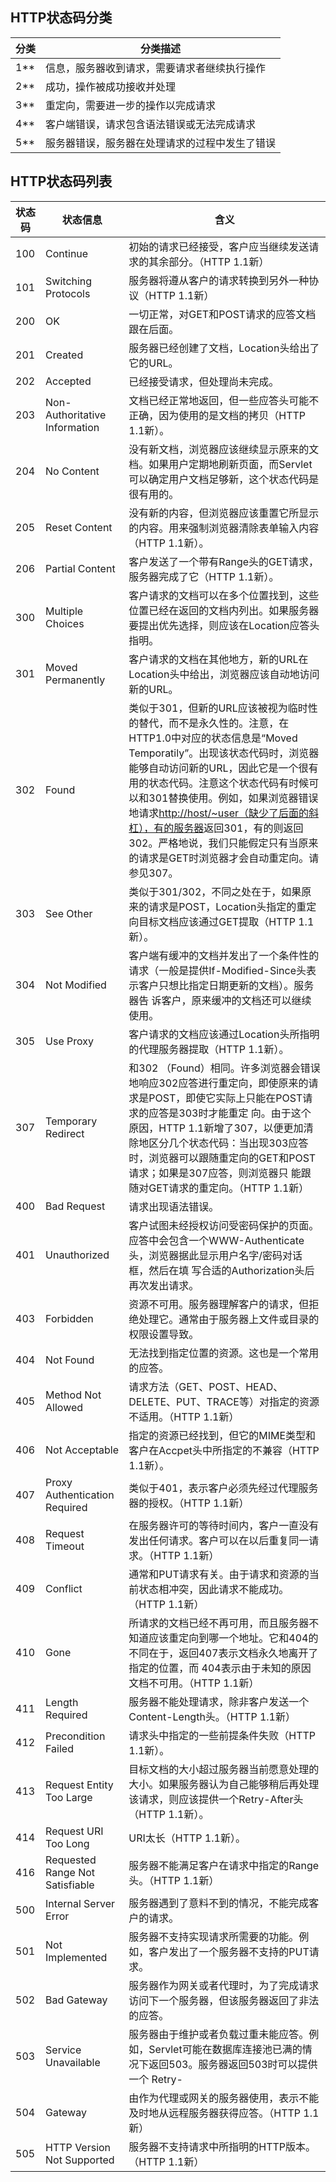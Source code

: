 ## HTTP状态码分类

|  分类   | 分类描述  |
|  ----  | ----  |
| 1**  | 信息，服务器收到请求，需要请求者继续执行操作 |
| 2**  | 成功，操作被成功接收并处理 |
| 3**  | 重定向，需要进一步的操作以完成请求 |
| 4**  | 客户端错误，请求包含语法错误或无法完成请求 |
| 5**  | 服务器错误，服务器在处理请求的过程中发生了错误 |

## HTTP状态码列表

| 状态码 | 状态信息 | 含义 |
| - | - | - |
| 100  | Continue  | 初始的请求已经接受，客户应当继续发送请求的其余部分。（HTTP 1.1新）  |
| 101  | Switching Protocols | 服务器将遵从客户的请求转换到另外一种协议（HTTP 1.1新） |
| 200 | OK | 一切正常，对GET和POST请求的应答文档跟在后面。 |
| 201 | Created | 服务器已经创建了文档，Location头给出了它的URL。|
| 202 | Accepted  | 已经接受请求，但处理尚未完成。 |
| 203 | Non-Authoritative Information | 文档已经正常地返回，但一些应答头可能不正确，因为使用的是文档的拷贝（HTTP 1.1新）。 |
| 204 | No Content | 没有新文档，浏览器应该继续显示原来的文档。如果用户定期地刷新页面，而Servlet可以确定用户文档足够新，这个状态代码是很有用的。|
| 205   | Reset Content | 没有新的内容，但浏览器应该重置它所显示的内容。用来强制浏览器清除表单输入内容（HTTP 1.1新）。 |
| 206  | Partial Content      | 客户发送了一个带有Range头的GET请求，服务器完成了它（HTTP 1.1新）。|
| 300 | Multiple Choices | 客户请求的文档可以在多个位置找到，这些位置已经在返回的文档内列出。如果服务器要提出优先选择，则应该在Location应答头指明。 |
| 301  | Moved Permanently | 客户请求的文档在其他地方，新的URL在Location头中给出，浏览器应该自动地访问新的URL。 |
| 302 | Found | 类似于301，但新的URL应该被视为临时性的替代，而不是永久性的。注意，在HTTP1.0中对应的状态信息是“Moved Temporatily”。出现该状态代码时，浏览器能够自动访问新的URL，因此它是一个很有用的状态代码。注意这个状态代码有时候可以和301替换使用。例如，如果浏览器错误地请求[http://host/\~user（缺少了后面的斜杠），有的服务器](<http://host/~user%EF%BC%88%E7%BC%BA%E5%B0%91%E4%BA%86%E5%90%8E%E9%9D%A2%E7%9A%84%E6%96%9C%E6%9D%A0%EF%BC%89%EF%BC%8C%E6%9C%89%E7%9A%84%E6%9C%8D%E5%8A%A1%E5%99%A8>)返回301，有的则返回302。严格地说，我们只能假定只有当原来的请求是GET时浏览器才会自动重定向。请参见307。 |
| 303 | See Other | 类似于301/302，不同之处在于，如果原来的请求是POST，Location头指定的重定向目标文档应该通过GET提取（HTTP 1.1新）。 |
| 304 | Not Modified | 客户端有缓冲的文档并发出了一个条件性的请求（一般是提供If-Modified-Since头表示客户只想比指定日期更新的文档）。服务器告 诉客户，原来缓冲的文档还可以继续使用。 |
| 305 | Use Proxy | 客户请求的文档应该通过Location头所指明的代理服务器提取（HTTP 1.1新）。|
| 307 | Temporary Redirect | 和302 （Found）相同。许多浏览器会错误地响应302应答进行重定向，即使原来的请求是POST，即使它实际上只能在POST请求的应答是303时才能重定 向。由于这个原因，HTTP 1.1新增了307，以便更加清除地区分几个状态代码：当出现303应答时，浏览器可以跟随重定向的GET和POST请求；如果是307应答，则浏览器只 能跟随对GET请求的重定向。（HTTP 1.1新）|
| 400  | Bad Request | 请求出现语法错误。 |
| 401  | Unauthorized  | 客户试图未经授权访问受密码保护的页面。应答中会包含一个WWW-Authenticate头，浏览器据此显示用户名字/密码对话框，然后在填 写合适的Authorization头后再次发出请求。|  
| 403  | Forbidden  | 资源不可用。服务器理解客户的请求，但拒绝处理它。通常由于服务器上文件或目录的权限设置导致。 |
| 404   | Not Found | 无法找到指定位置的资源。这也是一个常用的应答。|
| 405 | Method Not Allowed | 请求方法（GET、POST、HEAD、DELETE、PUT、TRACE等）对指定的资源不适用。（HTTP 1.1新） | 
|406 | Not Acceptable  | 指定的资源已经找到，但它的MIME类型和客户在Accpet头中所指定的不兼容（HTTP 1.1新）。 |
| 407 | Proxy Authentication Required | 类似于401，表示客户必须先经过代理服务器的授权。（HTTP 1.1新） |
| 408 | Request Timeout | 在服务器许可的等待时间内，客户一直没有发出任何请求。客户可以在以后重复同一请求。（HTTP 1.1新）| 
| 409  | Conflict | 通常和PUT请求有关。由于请求和资源的当前状态相冲突，因此请求不能成功。（HTTP 1.1新） |
| 410 | Gone  | 所请求的文档已经不再可用，而且服务器不知道应该重定向到哪一个地址。它和404的不同在于，返回407表示文档永久地离开了指定的位置，而 404表示由于未知的原因文档不可用。（HTTP 1.1新）   |
| 411  | Length Required   | 服务器不能处理请求，除非客户发送一个Content-Length头。（HTTP 1.1新） |
| 412 | Precondition Failed | 请求头中指定的一些前提条件失败（HTTP 1.1新）。|
| 413  | Request Entity Too Large | 目标文档的大小超过服务器当前愿意处理的大小。如果服务器认为自己能够稍后再处理该请求，则应该提供一个Retry-After头（HTTP 1.1新）。  |
| 414  | Request URI Too Long  | URI太长（HTTP 1.1新）。 |
| 416   | Requested Range Not Satisfiable  | 服务器不能满足客户在请求中指定的Range头。（HTTP 1.1新）|
| 500  | Internal Server Error  | 服务器遇到了意料不到的情况，不能完成客户的请求。 |
| 501  | Not Implemented | 服务器不支持实现请求所需要的功能。例如，客户发出了一个服务器不支持的PUT请求。|
| 502  | Bad Gateway  | 服务器作为网关或者代理时，为了完成请求访问下一个服务器，但该服务器返回了非法的应答。  |
| 503| Service Unavailable  | 服务器由于维护或者负载过重未能应答。例如，Servlet可能在数据库连接池已满的情况下返回503。服务器返回503时可以提供一个 Retry- |
| 504 | Gateway  | 由作为代理或网关的服务器使用，表示不能及时地从远程服务器获得应答。（HTTP 1.1新） |
| 505   | HTTP Version Not Supported   | 服务器不支持请求中所指明的HTTP版本。（HTTP 1.1新） |